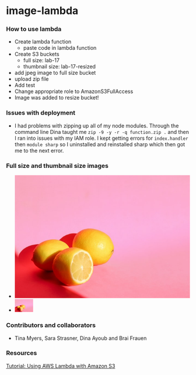 # image-lambda

### How to use lambda

+ Create lambda function
  + paste code in lambda function
+ Create S3 buckets
  + full size: lab-17
  + thumbnail size: lab-17-resized
+ add jpeg image to full size bucket
+ upload zip file
+ Add test
+ Change appropriate role to AmazonS3FullAccess
+ Image was added to resize bucket!

### Issues with deployment

+ I had problems with zipping up all of my node modules. Through the command line Dina taught me `zip -9 -y -r -q function.zip .` and then I ran into issues with my IAM role. I kept getting errors for `index.handler` then `module sharp` so I uninstalled and reinstalled sharp which then got me to the next error.

### Full size and thumbnail size images

+ ![large lemon](assets/large-lemons.jpg)
+ ![Little Lemon](assets/resized-lemons.jpg)

### Contributors and collaborators

+ Tina Myers, Sara Strasner, Dina Ayoub and Brai Frauen

### Resources

[Tutorial: Using AWS Lambda with Amazon S3](https://docs.aws.amazon.com/lambda/latest/dg/with-s3-example.html)